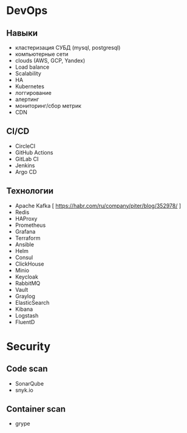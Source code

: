# DevOps
## Навыки
- кластеризация СУБД (mysql, postgresql)
- компьютерные сети
- clouds (AWS, GCP, Yandex)
- Load balance
- Scalability
- HA
- Kubernetes
- логгирование
- алертинг
- мониторинг/сбор метрик
- CDN

## CI/CD
- CircleCI
- GitHub Actions
- GitLab CI
- Jenkins
- Argo CD

## Технологии
- Apache Kafka [ https://habr.com/ru/company/piter/blog/352978/ ]
- Redis
- HAProxy
- Prometheus
- Grafana
- Terraform
- Ansible
- Helm
- Consul
- ClickHouse
- Minio
- Keycloak
- RabbitMQ
- Vault
- Graylog
- ElasticSearch
- Kibana
- Logstash
- FluentD

# Security
## Code scan
- SonarQube
- snyk.io

## Container scan
- grype